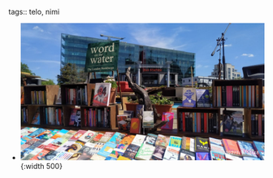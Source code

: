tags:: telo, nimi

- ![telegram-cloud-photo-size-4-5933709293696170132-y.jpg](../assets/telegram-cloud-photo-size-4-5933709293696170132-y_1657452602898_0.jpg){:width 500}